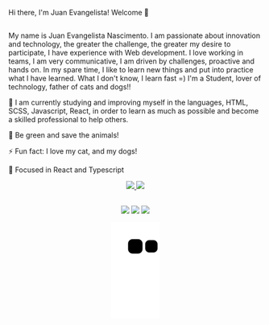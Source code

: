 Hi there, I'm Juan Evangelista! Welcome 👋
##
My name is Juan Evangelista Nascimento. I am passionate about innovation and technology, the greater the challenge, the greater my desire to participate, I have experience with Web development. I love working in teams, I am very communicative, I am driven by challenges, proactive and hands on. In my spare time, I like to learn new things and put into practice what I have learned. What I don't know, I learn fast =) I'm a Student, lover of technology, father of cats and dogs!!

🔭 I am currently studying and improving myself in the languages, HTML, SCSS, Javascript, React, in order to learn as much as possible and become a skilled professional to help others.


🌱 Be green and save the animals!

⚡ Fun fact: I love my cat, and my dogs!

🎯 Focused in React and Typescript 

<div align="center">

  <a href="https://github.com/juanevangelista1">

  <img height="180em" src="https://github-readme-stats.vercel.app/api?username=juanevangelista1&show_icons=true&theme=dark&include_all_commits=true&count_private=true"/>

  <img height="180em" src="https://github-readme-stats.vercel.app/api/top-langs/?username=juanevangelista1&layout=compact&langs_count=7&theme=dark"/>

  ##
    
<div> 
  <a href="https://instagram.com/juan.evangelistaa" target="_blank"><img src="https://img.shields.io/badge/-Instagram-%23E4405F?style=for-the-badge&logo=instagram&logoColor=white" target="_blank"></a>
  <a href = "mailto:juan.evangelista.nascimentoo@gmail.com"><img src="https://img.shields.io/badge/-Gmail-%23333?style=for-the-badge&logo=gmail&logoColor=white" target="_blank"></a>
  <a href="https://www.linkedin.com/in/juan-evangelista-nascimento-493260143/?originalSubdomain=br" target="_blank"><img src="https://img.shields.io/badge/-LinkedIn-%230077B5?style=for-the-badge&logo=linkedin&logoColor=white" target="_blank"></a> 
 
  ![Snake animation](https://github.com/juanevangelista1/juanevangelista1/blob/output/github-contribution-grid-snake.svg)
 
</div>
